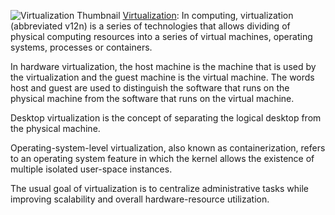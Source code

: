 ![Virtualization Thumbnail](https://upload.wikimedia.org/wikipedia/commons/f/f9/QEMU_6.2_screenshot.png)
[Virtualization](https://en.wikipedia.org/wiki/Virtualization): In computing, virtualization (abbreviated v12n) is a series of technologies that allows dividing of physical computing resources into a series of virtual machines, operating systems, processes or containers.


In hardware virtualization, the host machine is the machine that is used by the virtualization and the guest machine is the virtual machine. The words host and guest are used to distinguish the software that runs on the physical machine from the software that runs on the virtual machine. 

Desktop virtualization is the concept of separating the logical desktop from the physical machine.

Operating-system-level virtualization, also known as containerization, refers to an operating system feature in which the kernel allows the existence of multiple isolated user-space instances.

The usual goal of virtualization is to centralize administrative tasks while improving scalability and overall hardware-resource utilization.